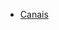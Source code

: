 <html>
    <head>
     <title>Homepage teste</title>
     <style>
     </style>
  </head>
  
  <body>
    <div = "menu">
      <ul>
        <li><a href = "https://jasperopr.github.io/200canais/">Canais</a></li>
      </ul>
    </div>
  </body>
 </html>
